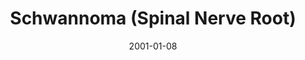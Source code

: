 ---
title: Schwannoma (Spinal Nerve Root)
image: https://www.cycif.org/assets/img/coy-acta-neuropathol-2019/5_3_SchwannomaSpinalNerveRoot.jpg
date: '2001-01-08'
minerva_link: https://www.cycif.org/data/coy-acta-neuropathol-2019/osd-5_3_SchwannomaSpinalNerveRoot.html
info_link: https://www.cycif.org/data/coy-acta-neuropathol-2019/index.html
show_page_link: false
tags:
    - narrated
---